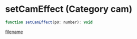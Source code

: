 # setCamEffect (Category cam)

```js
function setCamEffect(p0: number): void
```

[filename](setCamEffect_m.md ':include')